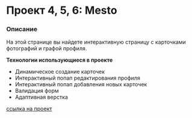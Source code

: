# Проект 4, 5, 6: Mesto

### Описание
На этой странице вы найдете интерактивную страницу с карточками фотографий и графой профиля.

**Технологии использующиеся в проекте**

* Динамическое создание карточек
* Интерактивный попап редактирования профиля
* Интерактивный попап добавления новых карточек
* Валидация форм
* Адаптивная верстка


[cсылка на проект](https://jstgflx.github.io/mesto/)

